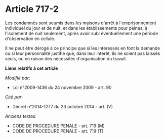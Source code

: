 # Article 717-2

Les condamnés sont soumis dans les maisons d'arrêt à l'emprisonnement individuel du jour et de nuit, et dans les
établissements pour peines, à l'isolement de nuit seulement, après avoir subi éventuellement une période d'observation en
cellule.

Il ne peut être dérogé à ce principe que si les intéressés en font la demande ou si leur personnalité justifie que, dans leur
intérêt, ils ne soient pas laissés seuls, ou en raison des nécessités d'organisation du travail.

**Liens relatifs à cet article**

_Modifié par_:

  - Loi n°2009-1436 du 24 novembre 2009 - art. 90

_Cité par_:

  - Décret n°2014-1277 du 23 octobre 2014 - art. (V)

_Anciens textes_:

  - CODE DE PROCEDURE PENALE - art. 719 (M)
  - CODE DE PROCEDURE PENALE - art. 719 (T)

